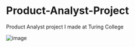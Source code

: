 # Product-Analyst-Project
Product Analyst project I made at Turing College

![image](https://github.com/Bversleg/Product-Analyst-Project/assets/126020538/c0946ef0-3189-4496-966a-f232a0b9714e)
